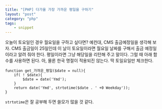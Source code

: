 ```yaml
---
title: "[PHP] 다가올 가장 가까운 평일을 구하기"
layout: "post"
category: "php"
tags: 
    - snippet
---
```


오늘이 토요일인 경우 월요일을 구하고 싶다면? 예컨대, CMS 출금예정일을 생각해 보자. CMS 출금일이 25일인데 이 날이 토요일이라면 월요일 날짜를 구해서 출금 예정일이라고 알려 줘야 한다. 평일이라면 그냥 해당일을 리턴해 주고 말이다. 그럴 때 아래 함수를 사용하면 된다. 아, 물론 한국 명절이 적용되진 않는다. 딱 토일요일만 체크한다.

    function get_가까운_평일($date = null){
        if( ! $date){
            $date = date('Ymd');
        }
        return date('Ymd', strtotime($date . ' +0 Weekday'));
    }

`strtotime`은 잘 공부해 두면 쓸모가 많을 것 같다.
